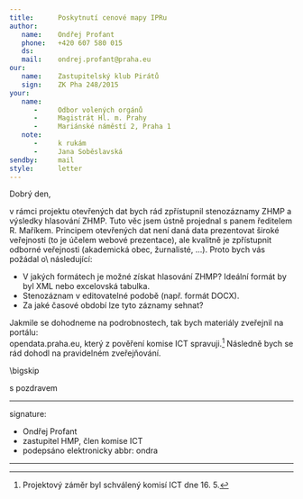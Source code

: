 ```yaml
---
title:      Poskytnutí cenové mapy IPRu
author:
   name:    Ondřej Profant
   phone:   +420 607 580 015
   ds:      
   mail:    ondrej.profant@praha.eu
our:
   name:    Zastupitelský klub Pirátů
   sign:    ZK Pha 248/2015
your:
   name:    
      -     Odbor volených orgánů
      -     Magistrát Hl. m. Prahy
      -	    Mariánské náměstí 2, Praha 1
   note:
      -     k rukám
      -     Jana Soběslavská 
sendby:     mail
style:      letter
---
```


Dobrý den,

v rámci projektu otevřených dat bych rád zpřístupnil stenozáznamy ZHMP a výsledky hlasování ZHMP. Tuto věc jsem ústně projednal s panem ředitelem R. Maříkem. Principem otevřených dat není daná data prezentovat široké veřejnosti (to je účelem webové prezentace), ale kvalitně je zpřístupnit odborné veřejnosti (akademická obec, žurnalisté, ...). Proto bych vás požádal o\ následující:

- V jakých formátech je možné získat hlasování ZHMP? Ideální formát by byl XML nebo excelovská tabulka.
- Stenozáznam v editovatelné podobě (např. formát DOCX).
- Za jaké časové období lze tyto záznamy sehnat?

Jakmile se dohodneme na podrobnostech, tak bych materiály zveřejnil na portálu:  
opendata.praha.eu, který z pověření komise ICT spravuji.[^1]
Následně bych se rád dohodl na pravidelném zveřejňování.


[^1]: Projektový záměr byl schválený komisí ICT dne 16. 5.

\bigskip

s pozdravem

---
signature:
  - Ondřej Profant
  - zastupitel HMP, člen komise ICT
  - podepsáno elektronicky
abbr:       ondra
---
